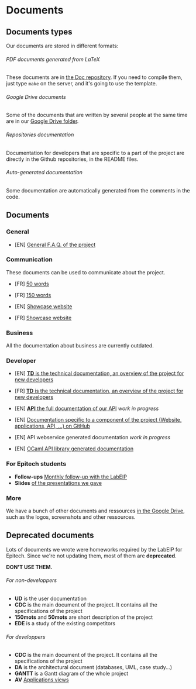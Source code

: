Documents
=========

## Documents types

Our documents are stored in different formats:

###### PDF documents generated from LaTeX

These documents are in [the Doc repository](https://github.com/LaVieEstUnJeu/Doc).
If you need to compile them, just type `make` on the server, and it's going to
use the template.

###### Google Drive documents

Some of the documents that are written by several people at the same time are
in our [Google Drive folder](http://goo.gl/mOrlk1).

###### Repositories documentation

Documentation for developers that are specific to a part of the project are
directly in the Github repositories, in the README files.

###### Auto-generated documentation

Some documentation are automatically generated from the comments in the code.

## Documents

### General

* [EN] [General F.A.Q. of the project](http://glife.fr/F.A.Q.)

### Communication

These documents can be used to communicate about the project.

* [FR] [50 words](https://github.com/LaVieEstUnJeu/Doc/blob/master/com/50_mots.txt)
* [FR] [150 words](https://github.com/LaVieEstUnJeu/Doc/blob/master/com/150_mots.txt)

* [EN] [Showcase website](http://life.db0.fr/)
* [FR] [Showcase website](http://life.db0.fr/?lang_fr)

### Business

All the documentation about business are currently outdated.

### Developer

* [EN] [__TD__ is the technical documentation, an overview of the project for new developers](https://github.com/LaVieEstUnJeu/Doc/raw/master/TD/EN/2014_TD1_EN_lavieestunjeu.pdf)
* [FR] [__TD__ is the technical documentation, an overview of the project for new developers](https://github.com/LaVieEstUnJeu/Doc/raw/master/TD/FR/2014_TD1_FR_lavieestunjeu.pdf)

* [EN] [__API__ the full documentation of our API](http://goo.gl/uxMoJ) _work in progress_

* [EN] [Documentation specific to a component of the project (Website, applications, API, ...)
on GitHub](https://github.com/LaVieEstUnJeu/)

* [EN] API webservice generated documentation _work in progress_
* [EN] [OCaml API library generated documentation](http://life.db0.fr/api/OCaml/)

### For Epitech students

* __Follow-ups__ [Monthly follow-up with the LabEIP](http://goo.gl/ARyLT)
* __Slides__ [of the presentations we gave](http://goo.gl/xB5Cq)

### More

We have a bunch of other documents and ressources [in the Google Drive](http://goo.gl/RJWuc),
such as the logos, screenshots and other ressources.

## Deprecated documents

Lots of documents we wrote were homeworks required by the LabEIP for Epitech.
Since we're not updating them, most of them are __deprecated__.

__DON'T USE THEM.__

###### For non-developpers

* __UD__ is the user documentation
* __CDC__ is the main document of the project. It contains all the specifications of the project
* __150mots__ and __50mots__ are short description of the project
* __EDE__ is a study of the existing competitors

###### For developpers

* __CDC__ is the main document of the project. It contains all the specifications of the project
* __DA__ is the architectural document (databases, UML, case study...)
* __GANTT__ is a Gantt diagram of the whole project
* __AV__ [Applications views](http://goo.gl/oY9se)
